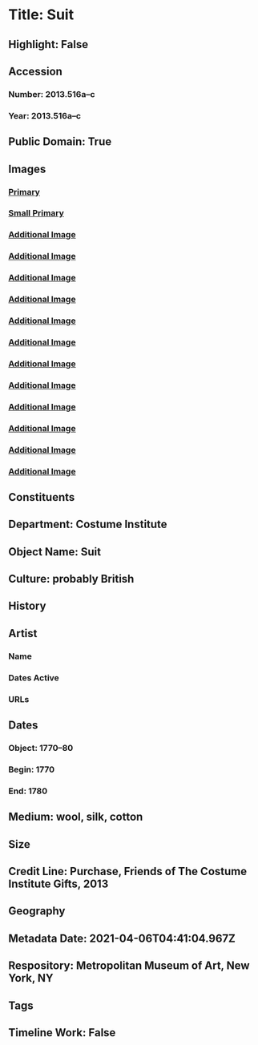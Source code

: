 # Title: Suit
## Highlight: False
## Accession
### Number: 2013.516a–c
### Year: 2013.516a–c
## Public Domain: True
## Images
### [Primary](https://images.metmuseum.org/CRDImages/ci/original/DP325949.jpg)
### [Small Primary](https://images.metmuseum.org/CRDImages/ci/web-large/DP325949.jpg)
### [Additional Image](https://images.metmuseum.org/CRDImages/ci/original/DP-1030-001.jpg)
### [Additional Image](https://images.metmuseum.org/CRDImages/ci/original/DP-1030-002.jpg)
### [Additional Image](https://images.metmuseum.org/CRDImages/ci/original/DP-1030-003.jpg)
### [Additional Image](https://images.metmuseum.org/CRDImages/ci/original/2013.516ab_F.jpg)
### [Additional Image](https://images.metmuseum.org/CRDImages/ci/original/2013.516ab_TQ.jpg)
### [Additional Image](https://images.metmuseum.org/CRDImages/ci/original/2013.516ab_S.jpg)
### [Additional Image](https://images.metmuseum.org/CRDImages/ci/original/2013.516ab_B.jpg)
### [Additional Image](https://images.metmuseum.org/CRDImages/ci/original/2013.516ab_d.jpg)
### [Additional Image](https://images.metmuseum.org/CRDImages/ci/original/2013.516b_F.jpg)
### [Additional Image](https://images.metmuseum.org/CRDImages/ci/original/2013.516b_B.jpg)
### [Additional Image](https://images.metmuseum.org/CRDImages/ci/original/2013.516c_F.jpg)
### [Additional Image](https://images.metmuseum.org/CRDImages/ci/original/2013.516c_B.jpg)
## Constituents
## Department: Costume Institute
## Object Name: Suit
## Culture: probably British
## History
## Artist
### Name
### Dates Active
### URLs
## Dates
### Object: 1770–80
### Begin: 1770
### End: 1780
## Medium: wool, silk, cotton
## Size
## Credit Line: Purchase, Friends of The Costume Institute Gifts, 2013
## Geography
## Metadata Date: 2021-04-06T04:41:04.967Z
## Respository: Metropolitan Museum of Art, New York, NY
## Tags
## Timeline Work: False